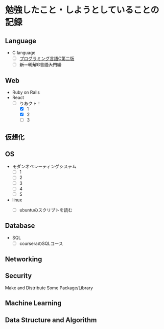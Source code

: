 # 勉強したこと・しようとしていることの記録
## Language
- C language
  - [ ] [プログラミング言語C第二版](https://www.amazon.co.jp/%E3%83%97%E3%83%AD%E3%82%B0%E3%83%A9%E3%83%9F%E3%83%B3%E3%82%B0%E8%A8%80%E8%AA%9EC-%E7%AC%AC2%E7%89%88-ANSI%E8%A6%8F%E6%A0%BC%E6%BA%96%E6%8B%A0-B-W-%E3%82%AB%E3%83%BC%E3%83%8B%E3%83%8F%E3%83%B3-ebook/dp/B084SXSPDN/ref=sr_1_1?__mk_ja_JP=%E3%82%AB%E3%82%BF%E3%82%AB%E3%83%8A&dchild=1&keywords=%E3%83%97%E3%83%AD%E3%82%B0%E3%83%A9%E3%83%9F%E3%83%B3%E3%82%B0%E8%A8%80%E8%AA%9EC&qid=1612798520&sr=8-1)
  - [ ] ~~新・明解C言語入門編~~

## Web
- Ruby on Rails
- React
  - [ ] りあクト！
    - [x] 1
    - [x] 2
    - [ ] 3
## 仮想化
## OS
- モダンオペレーティングシステム
  - [ ] 1
  - [ ] 2
  - [ ] 3
  - [ ] 4
  - [ ] 5
- linux
  - [ ] ubuntuのスクリプトを読む




## Database
- SQL
  - [ ] courseraのSQLコース
## Networking
## Security
Make and Distribute Some Package/Library
## Machine Learning
## Data Structure and Algorithm
